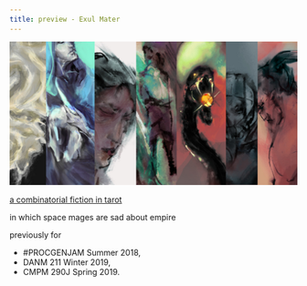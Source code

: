 ```yaml
---
title: preview - Exul Mater
---
```


[![preview of tarot cards](/assets/blog/card.jpg)](/exul-mater/staging)

[a combinatorial fiction in tarot](/exul-mater/staging)

in which space mages are sad about empire

previously for
* #PROCGENJAM Summer 2018,
* DANM 211 Winter 2019,
* CMPM 290J Spring 2019.
